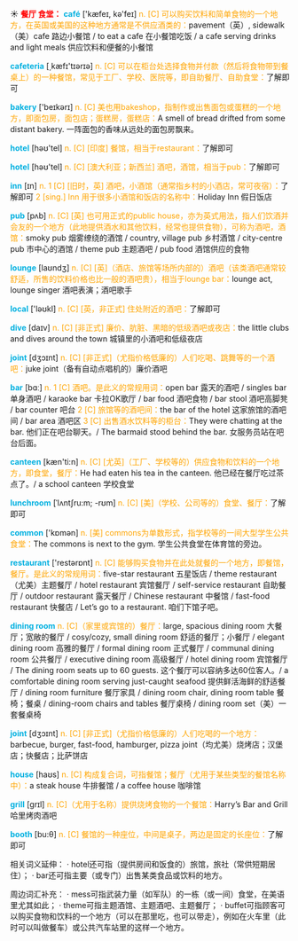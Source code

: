 ☀ <font color="red">**餐厅 食堂：**</font>
<font color="sky blue">**café**</font> ['kæfeɪ, kə'feɪ] 
<font color="orange">n. [C] 可以购买饮料和简单食物的一个地方，在英国或美国的这种地方通常是不供应酒类的：</font>pavement（英）, sidewalk（美）cafe 路边小餐馆 / to eat a cafe 在小餐馆吃饭 / a cafe serving drinks and light meals 供应饮料和便餐的小餐馆

<font color="sky blue">**cafeteria**</font> [͵kæfɪ'tɪərɪə] 
<font color="orange">n. [C] 可以在柜台处选择食物并付款（然后将食物带到餐桌上）的一种餐馆，常见于工厂、学校、医院等，即自助餐厅、自助食堂：</font>了解即可
           
<font color="sky blue">**bakery**</font> ['beɪkərɪ] 
<font color="orange">n. [C] 美也用bakeshop，指制作或出售面包或蛋糕的一个地方，即面包房，面包店；蛋糕房，蛋糕店：</font>A smell of bread drifted from some distant bakery. 一阵面包的香味从远处的面包房飘来。

<font color="sky blue">**hotel**</font> [həʊ'tel] 
<font color="orange">n. [C] [印度] 餐馆，相当于restaurant：</font>了解即可

<font color="sky blue">**hotel**</font> [həʊ'tel] 
<font color="orange">n. [C] [澳大利亚；新西兰] 酒吧，酒馆，相当于pub：</font>了解即可

<font color="sky blue">**inn**</font> [ɪn] 
<font color="orange">n. 1 [C] [旧时，英] 酒吧，小酒馆（通常指乡村的小酒店，常可夜宿）：</font>了解即可 <font color="orange">2 [sing.] Inn 用于很多小酒馆和饭店的名称中：</font>Holiday Inn 假日饭店

<font color="sky blue">**pub**</font> [pʌb] 
<font color="orange">n. [C] [英] 也可用正式的public house，亦为英式用法，指人们饮酒并会友的一个地方（此地提供酒水和其他饮料，经常也提供食物），可称为酒吧，酒馆：</font>smoky pub 烟雾缭绕的酒馆 / country, village pub 乡村酒馆 / city-centre pub 市中心的酒馆 / theme pub 主题酒吧 / pub food 酒馆供应的食物
           
<font color="sky blue">**lounge**</font> [laʊndӡ] 
<font color="orange">n. [C] [英]（酒店、旅馆等场所内部的）酒吧（该类酒吧通常较舒适，所售的饮料价格也比一般的酒吧贵），相当于lounge bar：</font>lounge act, lounge singer 酒吧表演；酒吧歌手

<font color="sky blue">**local**</font> ['ləʊkl] 
<font color="orange">n. [C] [英，非正式] 住处附近的酒吧：</font>了解即可

<font color="sky blue">**dive**</font> [daɪv] 
<font color="orange">n. [C] [非正式] 廉价、肮脏、黑暗的低级酒吧或夜店：</font>the little clubs and dives around the town 城镇里的小酒吧和低级夜店

<font color="sky blue">**joint**</font> [dʒɔɪnt]
<font color="orange">n. [C] [非正式]（尤指价格低廉的）人们吃喝、跳舞等的一个酒吧：</font>juke joint（备有自动点唱机的）廉价酒吧

<font color="sky blue">**bar**</font> [bɑː] 
<font color="orange">n. 1 [C] 酒吧。是此义的常规用词：</font>open bar 露天的酒吧 / singles bar 单身酒吧 / karaoke bar 卡拉OK歌厅 / bar food 酒吧食物 / bar stool 酒吧高脚凳 / bar counter 吧台 <font color="orange">2 [C] 旅馆等的酒吧间：</font>the bar of the hotel 这家旅馆的酒吧间 / bar area 酒吧区 <font color="orange">3 [C] 出售酒水饮料等的柜台：</font>They were chatting at the bar. 他们正在吧台聊天。/ The barmaid stood behind the bar. 女服务员站在吧台后面。

<font color="sky blue">**canteen**</font> [kæn'ti:n] 
<font color="orange">n. [C] [尤英]（工厂、学校等的）供应食物和饮料的一个地方，即食堂，餐厅：</font>He had eaten his tea in the canteen. 他已经在餐厅吃过茶点了。/ a school canteen 学校食堂
           
<font color="sky blue">**lunchroom**</font> [ˈlʌntʃru:m; -rʊm]
<font color="orange">n. [C] [美]（学校、公司等的）食堂、餐厅：</font>了解即可

<font color="sky blue">**common**</font> ['kɒmən] 
<font color="orange">n. [美] commons为单数形式，指学校等的一间大型学生公共食堂：</font>The commons is next to the gym. 学生公共食堂在体育馆的旁边。

<font color="sky blue">**restaurant**</font> ['restərɒnt] 
<font color="orange">n. [C] 能够购买食物并在此处就餐的一个地方，即餐馆，餐厅。是此义的常规用词：</font>five-star restaurant 五星饭店 / theme restaurant（尤美）主题餐厅 / hotel restaurant 宾馆餐厅 / self-service restaurant 自助餐厅 / outdoor restaurant 露天餐厅 / Chinese restaurant 中餐馆 / fast-food restaurant 快餐店 / Let’s go to a restaurant. 咱们下馆子吧。
                      
<font color="sky blue">**dining room**</font>
<font color="orange">n. [C]（家里或宾馆的）餐厅：</font>large, spacious dining room 大餐厅；宽敞的餐厅 / cosy/cozy, small dining room 舒适的餐厅；小餐厅 / elegant dining room 高雅的餐厅 / formal dining room 正式餐厅 / communal dining room 公共餐厅 / executive dining room 高级餐厅 / hotel dining room 宾馆餐厅 / The dining room seats up to 60 guests. 这个餐厅可以容纳多达60位客人。/ a comfortable dining room serving just-caught seafood 提供鲜活海鲜的舒适餐厅 / dining room furniture 餐厅家具 / dining room chair, dining room table 餐椅；餐桌 / dining-room chairs and tables 餐厅桌椅 / dining room set（美）一套餐桌椅

<font color="sky blue">**joint**</font> [dʒɔɪnt]
<font color="orange">n. [C] [非正式]（尤指价格低廉的）人们吃喝的一个地方：</font>barbecue, burger, fast-food, hamburger, pizza joint（均尤美）烧烤店；汉堡店；快餐店；比萨饼店

<font color="sky blue">**house**</font> [haʊs] 
<font color="orange">n. [C] 构成复合词，可指餐馆；餐厅（尤用于某些类型的餐馆名称中）：</font>a steak house 牛排餐馆 / a coffee house 咖啡馆

<font color="sky blue">**grill**</font> [ɡrɪl] 
<font color="orange">n. [C]（尤用于名称）提供烧烤食物的一个餐馆：</font>Harry’s Bar and Grill 哈里烤肉酒吧

<font color="sky blue">**booth**</font> [bu:θ] 
<font color="orange">n. [C] 餐馆的一种座位，中间是桌子，两边是固定的长座位：</font>了解即可

相关词义延伸：
· hotel还可指（提供房间和饭食的）旅馆，旅社（常供短期居住）；
· bar还可指主要（或专门）出售某类食品或饮料的地方。

周边词汇补充：
· mess可指武装力量（如军队）的一栋（或一间）食堂，在美语里尤其如此；
· theme可指主题酒馆、主题酒吧、主题餐厅；
· buffet可指顾客可以购买食物和饮料的一个地方（可以在那里吃，也可以带走），例如在火车里（此时可以叫做餐车）或公共汽车站里的这样一个地方。
	

